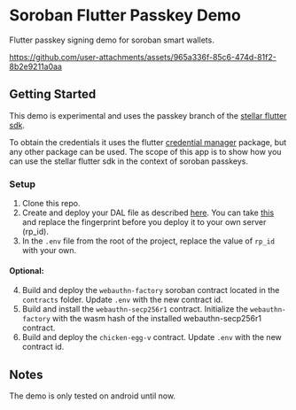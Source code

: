 # Soroban Flutter Passkey Demo

Flutter passkey signing demo for soroban smart wallets.

https://github.com/user-attachments/assets/965a336f-85c6-474d-81f2-8b2e9211a0aa

## Getting Started

This demo is experimental and uses the passkey branch of the [stellar flutter sdk](https://github.com/Soneso/stellar_flutter_sdk/tree/passkey).

To obtain the credentials it uses the flutter [credential manager](https://github.com/Djsmk123/flutter_credential_manager_compose) package, but any other package can be used. 
The scope of this app is to show how you can use the stellar flutter sdk in the context of soroban passkeys.

### Setup

1. Clone this repo.
2. Create and deploy your DAL file as described [here](https://passkeys-auth.com/docs/implementation/flutter/android/). You can take [this](https://soneso.com/.well-known/assetlinks.json) and replace the fingerprint before you deploy it to your own server (rp_id). 
3. In the `.env` file from the root of the project, replace the value of `rp_id` with your own.

#### Optional:
4. Build and deploy the `webauthn-factory` soroban contract located in the `contracts` folder. Update `.env` with the new contract id.
5. Build and install the `webauthn-secp256r1` contract. Initialize the `webauthn-factory` with the wasm hash of the installed webauthn-secp256r1 contract.
6. Build and deploy the `chicken-egg-v` contract. Update `.env` with the new contract id.

## Notes

The demo is only tested on android until now.




